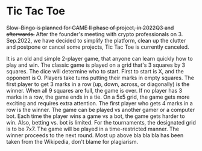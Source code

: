 # Tic Tac Toe

~~Slow-Bingo is planned for GAME II phase of project, in 2022Q3 and afterwards.~~
After the founder's meeting with crypto professionals on 3. Sep.2022, we have decided to simplify the platform, clean up the clutter and postpone or cancel some projects, Tic Tac Toe is currently canceled.

It is an old and simple 2-player game, that anyone can learn quickly how to play and win. The classic game is played on a grid that's 3 squares by 3 squares. The dice will determine who to start. First to start is X, and the opponent is O. Players take turns putting their marks in empty squares. The first player to get 3 marks in a row (up, down, across, or diagonally) is the winner. When all 9 squares are full, the game is over. If no player has 3 marks in a row, the game ends in a tie. On a 5x5 grid, the game gets more exciting and requires extra attention. The first player who gets 4 marks in a row is the winner. The game can be played vs another gamer or a computer bot. Each time the player wins a game vs a bot, the game gets harder to win. Also, betting vs. bot is limited. For the tournaments, the designated grid is to be 7x7. The game will be played in a time-restricted manner. The winner proceeds to the next round. Most up above bla bla bla has been taken from the Wikipedia, don't blame for plagiarism.
